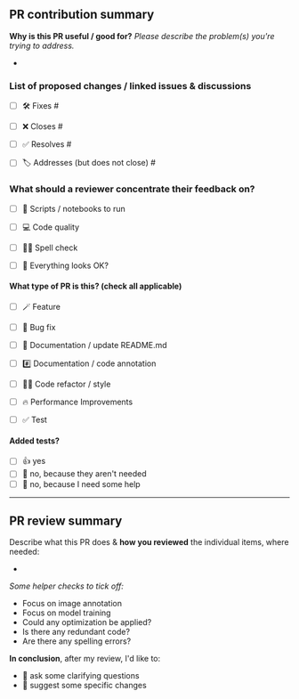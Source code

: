 ## PR contribution summary

**Why is this PR useful / good for?** *Please describe the problem(s) you're trying to address.*
* <TEXT>


### List of proposed changes / linked issues & discussions

- [ ] 🛠️ Fixes #<NUM>
- [ ] ❌ Closes #<NUM>
- [ ] ✅ Resolves #<NUM>
- [ ] 🏷️ Addresses (but does not close) #<NUM>


### What should a reviewer concentrate their feedback on?

- [ ] 🏃 Scripts / notebooks to run
- [ ] 💻 Code quality
- [ ] ✍🏻 Spell check
- [ ] 📝 Everything looks OK?


#### What type of PR is this? (check all applicable)

- [ ] 🪄 Feature
- [ ] 🐛 Bug fix
- [ ] 📝 Documentation / update README.md
- [ ] #️⃣ Documentation / code annotation
- [ ] 🧑‍💻 Code refactor / style
- [ ] 🔥 Performance Improvements
- [ ] ✅ Test


#### Added tests?

- [ ] 👍 yes
- [ ] 🙅 no, because they aren't needed
- [ ] 🙋 no, because I need some help

---

## PR review summary

Describe what this PR does & **how you reviewed** the individual items, where needed:

* <TEXT>

*Some helper checks to tick off:*

* Focus on image annotation
* Focus on model training
* Could any optimization be applied?
* Is there any redundant code?
* Are there any spelling errors?


**In conclusion**, after my review, I'd like to:

* 🙋 ask some clarifying questions
* 🙅 suggest some specific changes
